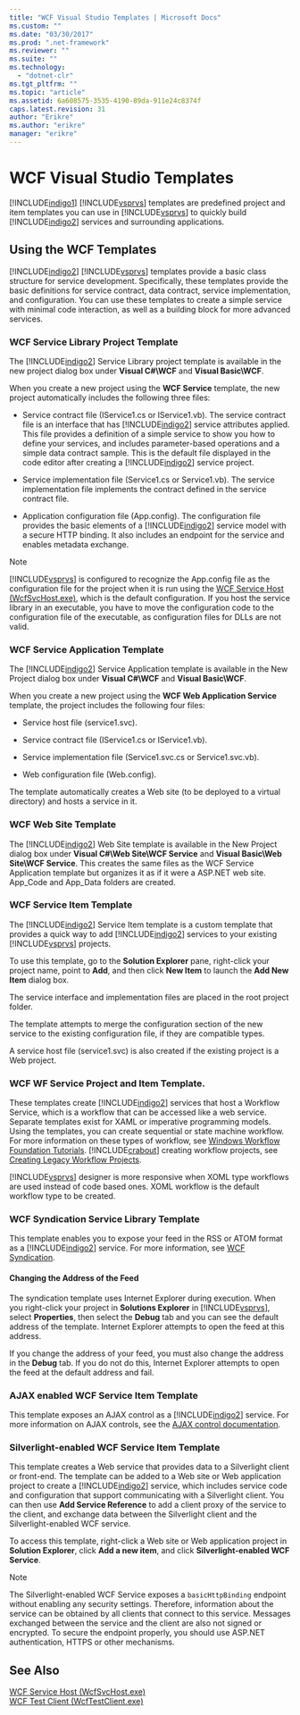 ```yaml
---
title: "WCF Visual Studio Templates | Microsoft Docs"
ms.custom: ""
ms.date: "03/30/2017"
ms.prod: ".net-framework"
ms.reviewer: ""
ms.suite: ""
ms.technology: 
  - "dotnet-clr"
ms.tgt_pltfrm: ""
ms.topic: "article"
ms.assetid: 6a608575-3535-4190-89da-911e24c8374f
caps.latest.revision: 31
author: "Erikre"
ms.author: "erikre"
manager: "erikre"
---
```

# WCF Visual Studio Templates
[!INCLUDE[indigo1](../../../includes/indigo1-md.md)] [!INCLUDE[vsprvs](../../../includes/vsprvs-md.md)] templates are predefined project and item templates you can use in [!INCLUDE[vsprvs](../../../includes/vsprvs-md.md)] to quickly build [!INCLUDE[indigo2](../../../includes/indigo2-md.md)] services and surrounding applications.  
  
## Using the WCF Templates  
 [!INCLUDE[indigo2](../../../includes/indigo2-md.md)] [!INCLUDE[vsprvs](../../../includes/vsprvs-md.md)] templates provide a basic class structure for service development. Specifically, these templates provide the basic definitions for service contract, data contract, service implementation, and configuration. You can use these templates to create a simple service with minimal code interaction, as well as a building block for more advanced services.  
  
### WCF Service Library Project Template  
 The [!INCLUDE[indigo2](../../../includes/indigo2-md.md)] Service Library project template is available in the new project dialog box under **Visual C#\WCF** and **Visual Basic\WCF**.  
  
 When you create a new project using the **WCF Service** template, the new project automatically includes the following three files:  
  
-   Service contract file (IService1.cs or IService1.vb). The service contract file is an interface that has [!INCLUDE[indigo2](../../../includes/indigo2-md.md)] service attributes applied. This file provides a definition of a simple service to show you how to define your services, and includes parameter-based operations and a simple data contract sample. This is the default file displayed in the code editor after creating a [!INCLUDE[indigo2](../../../includes/indigo2-md.md)] service project.  
  
-   Service implementation file (Service1.cs or Service1.vb). The service implementation file implements the contract defined in the service contract file.  
  
-   Application configuration file (App.config). The configuration file provides the basic elements of a [!INCLUDE[indigo2](../../../includes/indigo2-md.md)] service model with a secure HTTP binding. It also includes an endpoint for the service and enables metadata exchange.  
  
> [!NOTE]
>  [!INCLUDE[vsprvs](../../../includes/vsprvs-md.md)] is configured to recognize the App.config file as the configuration file for the project when it is run using the [WCF Service Host (WcfSvcHost.exe)](../../../docs/framework/wcf/wcf-service-host-wcfsvchost-exe.md), which is the default configuration. If you host the service library in an executable, you have to move the configuration code to the configuration file of the executable, as configuration files for DLLs are not valid.  
  
### WCF Service Application Template  
 The [!INCLUDE[indigo2](../../../includes/indigo2-md.md)] Service Application template is available in the New Project dialog box under **Visual C#\WCF** and **Visual Basic\WCF**.  
  
 When you create a new project using the **WCF Web Application Service** template, the project includes the following four files:  
  
-   Service host file (service1.svc).  
  
-   Service contract file (IService1.cs or IService1.vb).  
  
-   Service implementation file (Service1.svc.cs or Service1.svc.vb).  
  
-   Web configuration file (Web.config).  
  
 The template automatically creates a Web site (to be deployed to a virtual directory) and hosts a service in it.  
  
### WCF Web Site Template  
 The [!INCLUDE[indigo2](../../../includes/indigo2-md.md)] Web Site template is available in the New Project dialog box under **Visual C#\Web Site\WCF Service** and **Visual Basic\Web Site\WCF Service**. This creates the same files as the WCF Service Application template but organizes it as if it were a ASP.NET web site. App_Code and App_Data folders are created.  
  
### WCF Service Item Template  
 The [!INCLUDE[indigo2](../../../includes/indigo2-md.md)] Service Item template is a custom template that provides a quick way to add [!INCLUDE[indigo2](../../../includes/indigo2-md.md)] services to your existing [!INCLUDE[vsprvs](../../../includes/vsprvs-md.md)] projects.  
  
 To use this template, go to the **Solution Explorer** pane, right-click your project name, point to **Add**, and then click **New Item** to launch the **Add New Item** dialog box.  
  
 The service interface and implementation files are placed in the root project folder.  
  
 The template attempts to merge the configuration section of the new service to the existing configuration file, if they are compatible types.  
  
 A service host file (service1.svc) is also created if the existing project is a Web project.  
  
### WCF WF Service Project and Item Template.  
 These templates create [!INCLUDE[indigo2](../../../includes/indigo2-md.md)] services that host a Workflow Service, which is a workflow that can be accessed like a web service. Separate templates exist for XAML or imperative programming models. Using the templates, you can create sequential or state machine workflow. For more information on these types of workflow, see [Windows Workflow Foundation Tutorials](http://msdn.microsoft.com/e9705654-bd96-4b56-8d98-f1f118112d97). [!INCLUDE[crabout](../../../includes/crabout-md.md)] creating workflow projects, see [Creating Legacy Workflow Projects](/visualstudio/workflow-designer/creating-legacy-workflow-projects).  
  
 [!INCLUDE[vsprvs](../../../includes/vsprvs-md.md)] designer is more responsive when XOML type workflows are used instead of code based ones. XOML workflow is the default workflow type to be created.  
  
### WCF Syndication Service Library Template  
 This template enables you to expose your feed in the RSS or ATOM format as a [!INCLUDE[indigo2](../../../includes/indigo2-md.md)] service. For more information, see [WCF Syndication](../../../docs/framework/wcf/feature-details/wcf-syndication.md).  
  
#### Changing the Address of the Feed  
 The syndication template uses Internet Explorer during execution. When you right-click your project in **Solutions Explorer** in [!INCLUDE[vsprvs](../../../includes/vsprvs-md.md)], select **Properties**, then select the **Debug** tab and you can see the default address of the template. Internet Explorer attempts to open the feed at this address.  
  
 If you change the address of your feed, you must also change the address in the **Debug** tab. If you do not do this, Internet Explorer attempts to open the feed at the default address and fail.  
  
### AJAX enabled WCF Service Item Template  
 This template exposes an AJAX control as a [!INCLUDE[indigo2](../../../includes/indigo2-md.md)] service. For more information on AJAX controls, see the [AJAX control documentation](http://go.microsoft.com/fwlink/?LinkId=96717).  
  
### Silverlight-enabled WCF Service Item Template  
 This template creates a Web service that provides data to a Silverlight client or front-end. The template can be added to a Web site or Web application project to create a [!INCLUDE[indigo2](../../../includes/indigo2-md.md)] service, which includes service code and configuration that support communicating with a Silverlight client. You can then use **Add Service Reference** to add a client proxy of the service to the client, and exchange data between the Silverlight client and the Silverlight-enabled WCF service.  
  
 To access this template, right-click a Web site or Web application project in **Solution Explorer**, click **Add a new item**, and click **Silverlight-enabled WCF Service**.  
  
> [!NOTE]
>  The Silverlight-enabled WCF Service exposes a `basicHttpBinding` endpoint without enabling any security settings. Therefore, information about the service can be obtained by all clients that connect to this service. Messages exchanged between the service and the client are also not signed or encrypted. To secure the endpoint properly, you should use ASP.NET authentication, HTTPS or other mechanisms.  
  
## See Also  
 [WCF Service Host (WcfSvcHost.exe)](../../../docs/framework/wcf/wcf-service-host-wcfsvchost-exe.md)   
 [WCF Test Client (WcfTestClient.exe)](../../../docs/framework/wcf/wcf-test-client-wcftestclient-exe.md)